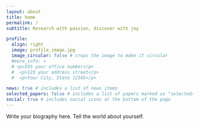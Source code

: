 ```yaml
---
layout: about
title: home
permalink: /
subtitle: Research with passion, discover with joy

profile:
  align: right
  image: profile_image.jpg
  image_circular: false # crops the image to make it circular
  #more_info: >
  # <p>555 your office number</p>
  #  <p>123 your address street</p>
  #  <p>Your City, State 12345</p>

news: true # includes a list of news items
selected_papers: false # includes a list of papers marked as "selected={true}"
social: true # includes social icons at the bottom of the page
---
```


Write your biography here. Tell the world about yourself. 

